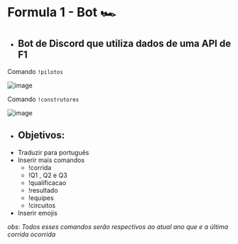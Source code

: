 # Formula 1 - Bot 🏎️
* <h2> Bot de Discord que utiliza dados de uma API de F1</h2>

Comando ```!pilotos```

![image](https://cdn.discordapp.com/attachments/973660650041638922/975494300416761956/rounded-in-photoretrica.png)

Comando ```!construtores```

![image](https://cdn.discordapp.com/attachments/973660650041638922/975495322916757576/rounded-in-photoretrica_1.png)


* <h2> Objetivos: </h2>
* Traduzir para português
* Inserir mais comandos
  - !corrida
  - !Q1 , Q2 e Q3
  - !qualificacao
  - !resultado
  - !equipes
  - !circuitos
* Inserir emojis

_obs: Todos esses comandos serão respectivos ao atual ano que e a última corrida ocorrida_
